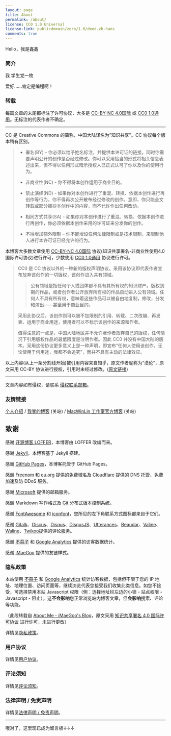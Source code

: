 ```yaml
---
layout: page
title: About
permalink: /about/
license: CC0 1.0 Universal
license-link: publicdomain/zero/1.0/deed.zh-hans
comments: true
---
```


Hello，我是鑫鑫

### 简介

我 学生党一枚

爱好……肯定是编程啊！ 

### 转载

每篇文章的末尾都标注了许可协议，大多是 [CC-BY-NC 4.0国际](https://creativecommons.org/licenses/by-nc/4.0/deed.zh) 或 [CC0 1.0通用](https://creativecommons.org/publicdomain/zero/1.0/deed.zh)。无标注的代表作者不确定。

---

CC 是 Creative Commons 的简称，中国大陆译名为“知识共享”。CC 协议每个版本稍有区别。

> - 署名(BY) - 你必须以给予姓名标注，并提供本许可证的链接。同时你需要声明公开的创作是否经过修改。你可以采用恰当的形式将相关信息表述出来，但不得以任何形式暗示授权人已正式认可了你以及你的使用行为。
> 
> - 非商业性(NC) - 你不得将本创作运用于商业目的。
> 
> - 禁止演绎(ND) - 如果你对本创作进行了重混、转换、依据本创作进行再创作等行为，你不得再次公开散布经过修改的创作。意即，你只能全文转载或部分摘抄本创作中的内容，而不允许作出任何改动。
> 
> - 相同方式共享(SA) - 如果你对本创作进行了重混、转换、依据本创作进行再创作，你必须依据本创作采用的许可证来分发你的创作。
> 
> - 不得增加额外限制 – 你不能增设任何法律限制或是技术限制，来限制他人进行本许可证已经允许的行为。

本博客大多数文章使用 [CC-BY-NC 4.0国际](//creativecommons.org/licenses/by-nc/4.0/deed.zh) 协议(知识共享署名-非商业性使用4.0国际许可协议)进行许可，少数使用 [CC0 1.0通用](https://creativecommons.org/publicdomain/zero/1.0/deed.zh) 协议进行许可。

> CC0 是 CC 协议以外的一种新的版权声明协议。采用该协议即代表作者宣布放弃该创作的一切版权，该创作进入共有领域。
> 
> > 公有领域是指任何个人或团体都不具有其所有权的知识财产。版权到期的作品，或者创作者公开放弃所有权的作品自动进入公有领域。任何人不具有所有权，意味着这些作品可以被自由地复制，修改，分发和演出——甚至用于商业目的。
> 
> 采用此协议后，该创作则可以被不加限制的引用、转载、二次改编、再发表、运用于商业用途，使用者可以不标示该创作的来源和作者。
> 
> 值得注意的一点是，中国大陆地区并不允许著作者放弃自己的版权，任何情况下引用版权作品的最低限度是注明作者。因此 CC0 并没有中国大陆的版本。采用这份协议更多意义上是一种声明，即宣布“任何人使用该创作，无论使用于何用途，我都不会追究”，而并不具有主动的法律效应。

以上内容(从上一条分割线开始)被引用内容来自知乎，原文作者昵称为“漠伦”，原文采用 CC-BY 协议进行授权，引用时未经过修改。([原文链接](https://zhuanlan.zhihu.com/p/20641764))

---

文章内容如有侵权，请联系 [侵权联系邮箱](mailto:tort@xinxin2021.tk)。

### 友情链接

[个人介绍](//www.gteh.top) / [我爹的博客](//blog.xilong.tk) (关站) / [MacWinLin 工作室官方博客](//blog.macwinlin.ml) (关站)

## 致谢

感谢 [开源博客 LOFFER](https://fromendworld.github.io/LOFFER/)，本博客由 LOFFER 改编而来。

感谢 [Jekyll](//github.com/jekyll/jekyll)，本博客基于 Jekyll 搭建。

感谢 [GitHub Pages](//pages.github.com)，本博客托管于 GitHub Pages。

感谢 [Freenom](//freenom.com) 和 [eu.org](//nic.eu.org) 提供的免费域名及 [Cloudflare](//cloudflare.com) 提供的 DNS 托管、免费加速及防 DDoS 服务。

感谢 [Microsoft](//microsoft.com) 提供的邮箱服务。

感谢 Markdown 写作格式及 [Git](//git-scm.com) 分布式版本控制系统。

感谢 [FontAwesome](//fontawesome.com) 和 [iconfont](//www.iconfont.cn)，您所见的左下角联系方式图标都来自于它们。

感谢 [Gitalk](//gitalk.github.io)、[Giscus](//giscus.app)、[Disqus](//disqus.com)、[DisqusJS](//disqusjs.skk.moe)、[Utterances](//utteranc.es)、[Beaudar](//beaudar.lipk.org)、[Valine](//valine.js.org)、[Waline](//waline.js.org)、[Twikoo](//twikoo.js.org)提供的评论服务。

感谢 [不蒜子](//busuanzi.ibruce.info) 和 [Google Analytics](//analytics.google.com) 提供的访客数据统计。

感谢 [iMaeGoo](//www.imaegoo.com) 提供的友链样式。

### 隐私政策

本站使用 [不蒜子](//busuanzi.ibruce.info/) 和 [Google Analytics](//analytics.google.com/) 统计访客数据，包括但不限于您的 IP 地址、地理位置、访问页面等，继续浏览代表您接受我们收集此类信息。如您不接受，可选择禁用本站 Javascript 权限（例：选择地址栏左边的小锁 - 站点权限 - Javascript - 阻止），这**不会影响**您正常浏览站内博客文章，但**会影响**搜索、评论等功能。

（此段转载自 [About Me - iMaeGoo's Blog](//www.imaegoo.com/about/)，原文采用 [知识共享署名 4.0 国际许可协议](//creativecommons.org/licenses/by/4.0/deed.zh) 进行许可，未进行更改）

详情见[隐私政策](/policy/private/)。

### 用户协议

详情见[用户协议](/policy/term-of-use/)。

### 评论须知

详情见[评论须知](/policy/comment/)。

### 法律声明 / 免责声明

详情见[法律声明 / 免责声明](/policy/legal/)。

<div id="gray-reason"></div>

---

哦对了，这里现已成为留言板↓↓↓
